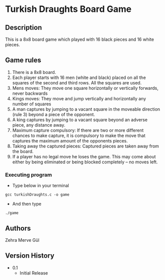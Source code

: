 # Turkish Draughts Board Game


## Description

This is a 8x8 board game which played with 16 black pieces and 16 white pieces. 

## Game rules

1) There is a 8x8 board.
2) Each player starts with 16 men (white and black) placed on all the squares of the second and third rows. All the squares are used.
3) Mens moves: They move one square horizontally or vertically forwards, never backwards 
4) Kings moves: They move and jump vertically and horizontally any number of squares 
5) A man captures by jumping to a vacant square in the moveable direction (rule 3) beyond a piece of the opponent.
6) A king captures by jumping to a vacant square beyond an adverse piece, any distance away.
7) Maximum capture compulsory: If there are two or more different chances to make capture, it is compulsory to make the move that captures the maximum amount of the opponents pieces.
8) Taking away the captured pieces: Captured pieces are taken away from the board.
9) If a player has no legal move he loses the game. This may come about either by being eliminated or being blocked completely – no moves left. 



### Executing program

* Type below in your terminal
```
gcc turkishDraughts.c -o game
```
* And then type
```
./game
```

## Authors

Zehra Merve Gül


## Version History

* 0.1
    * Initial Release
